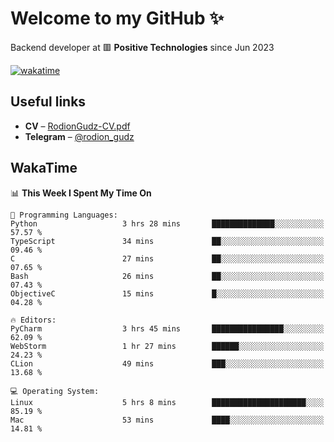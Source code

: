 # Welcome to my GitHub ✨

Backend developer at 🟥 **Positive Technologies** since Jun 2023

[![wakatime](https://wakatime.com/badge/user/f84f6fea-179f-4f5d-a4f0-4e45b7070455.svg)](https://wakatime.com/@f84f6fea-179f-4f5d-a4f0-4e45b7070455)  

  
## Useful links
- **CV** – [RodionGudz-CV.pdf](https://github.com/rodion-gudz/rodion-gudz/files/12843067/RodionGudz-CV.pdf)
- **Telegram** – [@rodion_gudz](https://t.me/rodion_gudz)

## WakaTime

<!--START_SECTION:waka-->
📊 **This Week I Spent My Time On** 

```text
💬 Programming Languages: 
Python                   3 hrs 28 mins       ██████████████░░░░░░░░░░░   57.57 % 
TypeScript               34 mins             ██░░░░░░░░░░░░░░░░░░░░░░░   09.46 % 
C                        27 mins             ██░░░░░░░░░░░░░░░░░░░░░░░   07.65 % 
Bash                     26 mins             ██░░░░░░░░░░░░░░░░░░░░░░░   07.43 % 
ObjectiveC               15 mins             █░░░░░░░░░░░░░░░░░░░░░░░░   04.28 % 

🔥 Editors: 
PyCharm                  3 hrs 45 mins       ████████████████░░░░░░░░░   62.09 % 
WebStorm                 1 hr 27 mins        ██████░░░░░░░░░░░░░░░░░░░   24.23 % 
CLion                    49 mins             ███░░░░░░░░░░░░░░░░░░░░░░   13.68 % 

💻 Operating System: 
Linux                    5 hrs 8 mins        █████████████████████░░░░   85.19 % 
Mac                      53 mins             ████░░░░░░░░░░░░░░░░░░░░░   14.81 % 
```


<!--END_SECTION:waka-->
